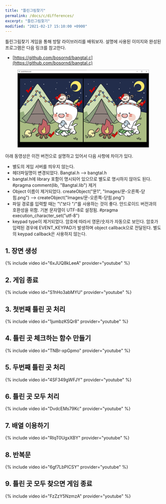 ```yaml
---
title: "틀린그림찾기"
permalink: /docs/c/differences/
excerpt: "틀린그림찾기"
modified: "2021-02-17 15:10:00 +0900"
---
```

틀린그림찾기 게임을 통해 방탈 라이브러리를 배워보자.
설명에 사용된 이미지와 완성된 프로그램은 다음 링크를 참고한다.
- [https://github.com/bosornd/bangtal.c](https://github.com/bosornd/bangtal.c)

<figure>
  <img src="/assets/images/differences.png" alt="틀린그림찾기">
</figure>

아래 동영상은 이전 버전으로 설명하고 있어서 다음 사항에 차이가 있다.

- 별도의 게임 서버를 띄우지 않는다.
- 헤더파일명이 변경되었다. Bangtal.h --> bangtal.h
- bangtal.h에 library 포함이 명시되어 있으므로
  별도로 명시하지 않아도 된다. #pragma comment(lib, "Bangtal.lib") 제거
- Object 이름이 제거되었다.
  createObject("문1", "Images/문-오른쪽-닫힘.png")
  --> createObject("Images/문-오른쪽-닫힘.png")
- 파일 경로를 입력할 때는 "\\"보다 "/"를 사용하는 것이 좋다.
  안드로이드 버전과의 호환성을 위함.
  기본 문자열이 UTF-8로 설정됨. #pragma execution_character_set("utf-8")
- keypad type이 제거되었다.
  암호에 따라서 영문/숫자가 자동으로 보인다.
  암호가 입력된 경우에 EVENT_KEYPAD가 발생하며 object callback으로 전달된다.
  별도의 keypad callback은 사용하지 않는다.

## 1. 장면 생성
{% include video id="6xJUQ8kLeeA" provider="youtube" %}

## 2. 게임 종료
{% include video id="S1hHo3abMYU" provider="youtube" %}

## 3. 첫번째 틀린 곳 처리
{% include video id="1jumbzKSQr8" provider="youtube" %}

## 4. 틀린 곳 체크하는 함수 만들기
{% include video id="TNBr-xpGpmo" provider="youtube" %}

## 5. 두번째 틀린 곳 처리
{% include video id="4SF349gWFJY" provider="youtube" %}

## 6. 틀린 곳 모두 처리
{% include video id="DvdcEMs79Kc" provider="youtube" %}

## 7. 배열 이용하기
{% include video id="RlqT0UgxXBY" provider="youtube" %}

## 8. 반복문
{% include video id="6gf7LbPICSY" provider="youtube" %}

## 9. 틀린 곳 모두 찾으면 게임 종료
{% include video id="FzZzY5NzmzA" provider="youtube" %}
